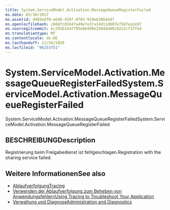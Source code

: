 ```yaml
---
title: System.ServiceModel.Activation.MessageQueueRegisterFailed
ms.date: 03/30/2017
ms.assetid: d985edf0-e648-439f-8f03-910eb386dad7
ms.openlocfilehash: c666fc81647a49e7e37a14d11d607e756fea2e97
ms.sourcegitcommit: bc293b14af795e0e999e3304dd40c0222cf2ffe4
ms.translationtype: MT
ms.contentlocale: de-DE
ms.lasthandoff: 11/26/2020
ms.locfileid: "96253751"
---
```

# <a name="systemservicemodelactivationmessagequeueregisterfailed"></a><span data-ttu-id="f5332-102">System.ServiceModel.Activation.MessageQueueRegisterFailed</span><span class="sxs-lookup"><span data-stu-id="f5332-102">System.ServiceModel.Activation.MessageQueueRegisterFailed</span></span>

<span data-ttu-id="f5332-103">System.ServiceModel.Activation.MessageQueueRegisterFailed</span><span class="sxs-lookup"><span data-stu-id="f5332-103">System.ServiceModel.Activation.MessageQueueRegisterFailed</span></span>  
  
## <a name="description"></a><span data-ttu-id="f5332-104">BESCHREIBUNG</span><span class="sxs-lookup"><span data-stu-id="f5332-104">Description</span></span>  

 <span data-ttu-id="f5332-105">Registrierung beim Freigabedienst ist fehlgeschlagen.</span><span class="sxs-lookup"><span data-stu-id="f5332-105">Registration with the sharing service failed.</span></span>  
  
## <a name="see-also"></a><span data-ttu-id="f5332-106">Weitere Informationen</span><span class="sxs-lookup"><span data-stu-id="f5332-106">See also</span></span>

- [<span data-ttu-id="f5332-107">Ablaufverfolgung</span><span class="sxs-lookup"><span data-stu-id="f5332-107">Tracing</span></span>](index.md)
- [<span data-ttu-id="f5332-108">Verwenden der Ablaufverfolgung zum Beheben von Anwendungsfehlern</span><span class="sxs-lookup"><span data-stu-id="f5332-108">Using Tracing to Troubleshoot Your Application</span></span>](using-tracing-to-troubleshoot-your-application.md)
- [<span data-ttu-id="f5332-109">Verwaltung und Diagnose</span><span class="sxs-lookup"><span data-stu-id="f5332-109">Administration and Diagnostics</span></span>](../index.md)

